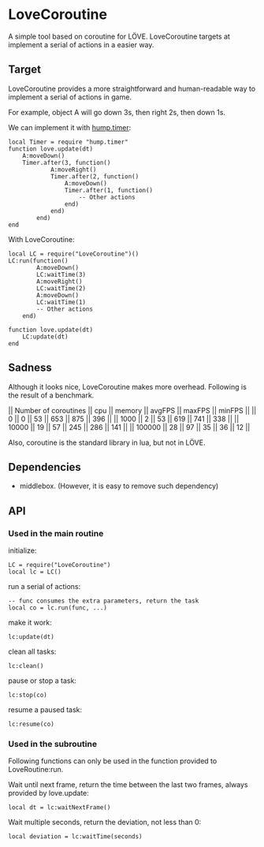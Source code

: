 # LoveCoroutine

A simple tool based on coroutine for LÖVE. LoveCoroutine targets at implement a serial of actions in a easier way.

## Target

LoveCoroutine provides a more straightforward and human-readable way to implement a serial of actions in game.

For example, object A will go down 3s, then right 2s, then down 1s.

We can implement it with [hump.timer](http://hump.readthedocs.org/en/latest/timer.html):

```
local Timer = require "hump.timer"
function love.update(dt)
    A:moveDown()
    Timer.after(3, function()
            A:moveRight()
            Timer.after(2, function()
                A:moveDown()
                Timer.after(1, function()
                    -- Other actions
                end)
            end)
        end)
end
```

With LoveCoroutine:

```
local LC = require("LoveCoroutine")()
LC:run(function()
        A:moveDown()
        LC:waitTime(3)
        A:moveRight()
        LC:waitTime(2)
        A:moveDown()
        LC:waitTime(1)
        -- Other actions
    end)
    
function love.update(dt)
    LC:update(dt)
end
```

## Sadness

Although it looks nice, LoveCoroutine makes more overhead. Following is the result of a benchmark.

|| Number of coroutines || cpu || memory || avgFPS || maxFPS || minFPS ||
|| 0                    ||  0  ||   53   ||    653 ||   875  ||   396  ||
|| 1000                 ||  2  ||   53   ||    619 ||   741  ||   338  ||
|| 10000                || 19  ||   57   ||    245 ||   286  ||   141  ||
|| 100000               || 28  ||   97   ||    35  ||    36  ||    12  ||

Also, coroutine is the standard library in lua, but not in LÖVE.

## Dependencies

* middlebox. (However, it is easy to remove such dependency)

## API

### Used in the main routine

initialize:

```
LC = require("LoveCoroutine")
local lc = LC()
```

run a serial of actions:

```
-- func consumes the extra parameters, return the task
local co = lc.run(func, ...)
```

make it work:

```
lc:update(dt)
```

clean all tasks:

```
lc:clean()
```

pause or stop a task:

```
lc:stop(co)
```

resume a paused task:

```
lc:resume(co)
```

### Used in the subroutine

Following functions can only be used in the function provided to LoveRoutine:run.

Wait until next frame, return the time between the last two frames, always provided by love.update:

```
local dt = lc:waitNextFrame()
```

Wait multiple seconds, return the deviation, not less than 0:

```
local deviation = lc:waitTime(seconds)
```